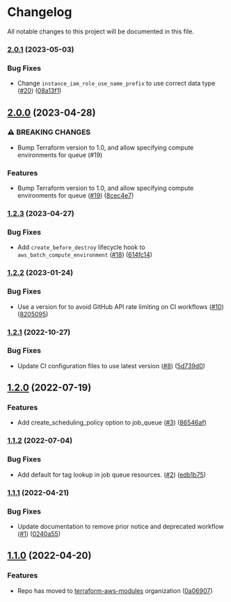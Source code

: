 # Changelog

All notable changes to this project will be documented in this file.

### [2.0.1](https://github.com/terraform-aws-modules/terraform-aws-batch/compare/v2.0.0...v2.0.1) (2023-05-03)


### Bug Fixes

* Change `instance_iam_role_use_name_prefix` to use correct data type ([#20](https://github.com/terraform-aws-modules/terraform-aws-batch/issues/20)) ([08a13f1](https://github.com/terraform-aws-modules/terraform-aws-batch/commit/08a13f1a2d7722fb89daf16f25398c4be205f3a9))

## [2.0.0](https://github.com/terraform-aws-modules/terraform-aws-batch/compare/v1.2.3...v2.0.0) (2023-04-28)


### ⚠ BREAKING CHANGES

* Bump Terraform version to 1.0, and allow specifying compute environments for queue (#19)

### Features

* Bump Terraform version to 1.0, and allow specifying compute environments for queue ([#19](https://github.com/terraform-aws-modules/terraform-aws-batch/issues/19)) ([8cec4e7](https://github.com/terraform-aws-modules/terraform-aws-batch/commit/8cec4e7ed047bc20e317b007abf67f4027532dc1))

### [1.2.3](https://github.com/terraform-aws-modules/terraform-aws-batch/compare/v1.2.2...v1.2.3) (2023-04-27)


### Bug Fixes

* Add `create_before_destroy` lifecycle hook to `aws_batch_compute_environment` ([#18](https://github.com/terraform-aws-modules/terraform-aws-batch/issues/18)) ([614fc14](https://github.com/terraform-aws-modules/terraform-aws-batch/commit/614fc14f1be07a21a5de7a8dc0f477bf001a3519))

### [1.2.2](https://github.com/terraform-aws-modules/terraform-aws-batch/compare/v1.2.1...v1.2.2) (2023-01-24)


### Bug Fixes

* Use a version for  to avoid GitHub API rate limiting on CI workflows ([#10](https://github.com/terraform-aws-modules/terraform-aws-batch/issues/10)) ([8205095](https://github.com/terraform-aws-modules/terraform-aws-batch/commit/8205095e4888aea3238d4f62c9a042839ccae39b))

### [1.2.1](https://github.com/terraform-aws-modules/terraform-aws-batch/compare/v1.2.0...v1.2.1) (2022-10-27)


### Bug Fixes

* Update CI configuration files to use latest version ([#8](https://github.com/terraform-aws-modules/terraform-aws-batch/issues/8)) ([5d739d0](https://github.com/terraform-aws-modules/terraform-aws-batch/commit/5d739d077ad5940b140cd071f7948f0c0b5d9623))

## [1.2.0](https://github.com/terraform-aws-modules/terraform-aws-batch/compare/v1.1.2...v1.2.0) (2022-07-19)


### Features

* Add create_scheduling_policy option to job_queue ([#3](https://github.com/terraform-aws-modules/terraform-aws-batch/issues/3)) ([86546af](https://github.com/terraform-aws-modules/terraform-aws-batch/commit/86546af08a5791149693374e9206fb5166914b37))

### [1.1.2](https://github.com/terraform-aws-modules/terraform-aws-batch/compare/v1.1.1...v1.1.2) (2022-07-04)


### Bug Fixes

* Add default for tag lookup in job queue resources. ([#2](https://github.com/terraform-aws-modules/terraform-aws-batch/issues/2)) ([edb1b75](https://github.com/terraform-aws-modules/terraform-aws-batch/commit/edb1b751913f612aa9e93891976ff677a3fee4fc))

### [1.1.1](https://github.com/terraform-aws-modules/terraform-aws-batch/compare/v1.1.0...v1.1.1) (2022-04-21)


### Bug Fixes

* Update documentation to remove prior notice and deprecated workflow ([#1](https://github.com/terraform-aws-modules/terraform-aws-batch/issues/1)) ([0240a55](https://github.com/terraform-aws-modules/terraform-aws-batch/commit/0240a554cb3be716339facc3e8d6f9e3711815d0))

## [1.1.0](https://github.com/clowdhaus/terraform-aws-batch/compare/v1.0.1...v1.1.0) (2022-04-20)


### Features

* Repo has moved to [terraform-aws-modules](https://github.com/terraform-aws-modules/terraform-aws-batch) organization ([0a06907](https://github.com/clowdhaus/terraform-aws-batch/commit/0a069071da5cc744cae2fbc3b335a9c918dd6357))
